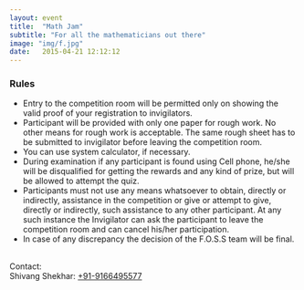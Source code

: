 ```yaml
---
layout: event
title:  "Math Jam"
subtitle: "For all the mathematicians out there"
image: "img/f.jpg"
date:   2015-04-21 12:12:12
---
```


### Rules
- Entry to the competition room will be permitted only on showing the valid proof of your registration to invigilators.
- Participant will be provided with only one paper for rough work. No other means for rough work is acceptable. The same rough sheet has to be submitted to invigilator before leaving the competition room.
- You can use system calculator, if necessary.
- During examination if any participant is found using Cell phone, he/she will be disqualified for getting the rewards and any kind of prize, but will be allowed to attempt the quiz.
- Participants must not use any means whatsoever to obtain, directly or indirectly, assistance in the competition or give or attempt to give, directly or indirectly, such assistance to any other participant. At any such instance the Invigilator can ask the participant to leave the competition room and can cancel his/her participation.
- In case of any discrepancy the decision of the F.O.S.S team will be final.

<br>Contact: 
<br>Shivang Shekhar: <a href="tel:+919166495577">+91-9166495577</a>